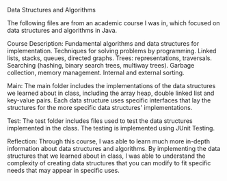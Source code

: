 Data Structures and Algorithms

The following files are from an academic course I was in, which focused on data structures and algorithms in Java. 

Course Description:
Fundamental algorithms and data structures for implementation. Techniques for solving problems by programming. Linked lists, stacks, queues, directed graphs. Trees: representations, traversals. Searching (hashing, binary search trees, multiway trees). Garbage collection, memory management. Internal and external sorting.

Main:
The main folder includes the implementations of the data structures we learned about in class, including the array heap, double linked list and key-value pairs. Each data structure uses specific interfaces that lay the structures for the more specific data structures' implementations.

Test:
The test folder includes files used to test the data structures implemented in the class. The testing is implemented using JUnit Testing. 

Reflection:
Through this course, I was able to learn much more in-depth information about data structures and algorithms. By implementing the data structures that we learned about in class, I was able to understand the complexity of creating data structures that you can modify to fit specific needs that may appear in specific uses.
